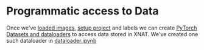 # Programmatic access to Data

Once we've [loaded images](../1_Loading_Images/README.md), [setup project](../2_Setting_up_project/README.md) and labels we can create [PyTorch Datasets and dataloaders](https://pytorch.org/tutorials/beginner/basics/data_tutorial.html) to access data stored in XNAT. We've created one such dataloader in [dataloader.ipynb](dataloader.ipynb)

